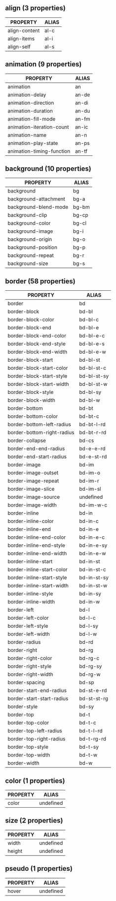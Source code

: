 
## align (3 properties)

| PROPERTY | ALIAS |
| -------- | ----- |
|align-content|al-c|
|align-items|al-i|
|align-self|al-s|

## animation (9 properties)

| PROPERTY | ALIAS |
| -------- | ----- |
|animation|an|
|animation-delay|an-de|
|animation-direction|an-di|
|animation-duration|an-du|
|animation-fill-mode|an-fm|
|animation-iteration-count|an-ic|
|animation-name|an-n|
|animation-play-state|an-ps|
|animation-timing-function|an-tf|

## background (10 properties)

| PROPERTY | ALIAS |
| -------- | ----- |
|background|bg|
|background-attachment|bg-a|
|background-blend-mode|bg-bm|
|background-clip|bg-cp|
|background-color|bg-cl|
|background-image|bg-i|
|background-origin|bg-o|
|background-position|bg-p|
|background-repeat|bg-r|
|background-size|bg-s|

## border (58 properties)

| PROPERTY | ALIAS |
| -------- | ----- |
|border|bd|
|border-block|bd-bl|
|border-block-color|bd-bl-c|
|border-block-end|bd-bl-e|
|border-block-end-color|bd-bl-e-c|
|border-block-end-style|bd-bl-e-s|
|border-block-end-width|bd-bl-e-w|
|border-block-start|bd-bl-st|
|border-block-start-color|bd-bl-st-c|
|border-block-start-style|bd-bl-st-sy|
|border-block-start-width|bd-bl-st-w|
|border-block-style|bd-bl-sy|
|border-block-width|bd-bl-w|
|border-bottom|bd-bt|
|border-bottom-color|bd-bt-c|
|border-bottom-left-radius|bd-bt-l-rd|
|border-bottom-right-radius|bd-bt-r-rd|
|border-collapse|bd-cs|
|border-end-end-radius|bd-e-e-rd|
|border-end-start-radius|bd-e-st-rd|
|border-image|bd-im|
|border-image-outset|bd-im-o|
|border-image-repeat|bd-im-r|
|border-image-slice|bd-im-sl|
|border-image-source|undefined|
|border-image-width|bd-im-w-c|
|border-inline|bd-in|
|border-inline-color|bd-in-c|
|border-inline-end|bd-in-e|
|border-inline-end-color|bd-in-e-c|
|border-inline-end-style|bd-in-e-sy|
|border-inline-end-width|bd-in-e-w|
|border-inline-start|bd-in-st|
|border-inline-start-color|bd-in-st-c|
|border-inline-start-style|bd-in-st-sy|
|border-inline-start-width|bd-in-st-w|
|border-inline-style|bd-in-sy|
|border-inline-width|bd-in-w|
|border-left|bd-l|
|border-left-color|bd-l-c|
|border-left-style|bd-l-sy|
|border-left-width|bd-l-w|
|border-radius|bd-rd|
|border-right|bd-rg|
|border-right-color|bd-rg-c|
|border-right-style|bd-rg-sy|
|border-right-width|bd-rg-w|
|border-spacing|bd-sp|
|border-start-end-radius|bd-st-e-rd|
|border-start-start-radius|bd-st-st-rg|
|border-style|bd-sy|
|border-top|bd-t|
|border-top-color|bd-t-c|
|border-top-left-radius|bd-t-l-rd|
|border-top-right-radius|bd-t-rg-rd|
|border-top-style|bd-t-sy|
|border-top-width|bd-t-w|
|border-width|bd-w|

## color (1 properties)

| PROPERTY | ALIAS |
| -------- | ----- |
|color|undefined|

## size (2 properties)

| PROPERTY | ALIAS |
| -------- | ----- |
|width|undefined|
|height|undefined|

## pseudo (1 properties)

| PROPERTY | ALIAS |
| -------- | ----- |
|hover|undefined|
